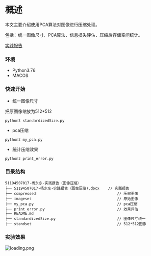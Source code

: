 # 概述

本文主要介绍使用PCA算法对图像进行压缩处理。

包括：统一图像尺寸、PCA算法、信息损失评估、压缩后存储空间统计。

[实践报告](https://test-34.su.bcebos.com/report.pdf)

### 环境

- Python3.76
- MACOS

### 快速开始

- 统一图像尺寸

把原图像缩放为512*512

```shell
python3 standardizedSize.py
```
- pca压缩

```shell
python3 my_pca.py
```

- 统计压缩效果

```
python3 print_error.py
```

### 目录结构
```text
51194507017-杨东东-实践报告（图像压缩）
├── 51194507017-杨东东-实践报告（图像压缩).docx    // 实践报告
├── compressed                                     // 压缩图像
├── imageset                                       // 原始图像
├── my_pca.py                                      // pca压缩
├── print_error.py                                 // 效果评估
├── README.md
├── standardizedSize.py                            // 图像尺寸统一
├── standset                                       // 512*512图像
```

### 实验效果

![loading.png](https://test-34.su.bcebos.com/pca.png/w/300)
